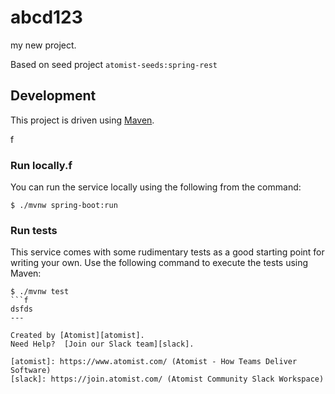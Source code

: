 # abcd123
my new project.

Based on seed project `atomist-seeds:spring-rest`

## Development

This project is driven using [Maven][mvn].

[mvn]: https://maven.apache.org/ (Maven)
f
### Run locally.f

You can run the service locally using the following from the command:

```
$ ./mvnw spring-boot:run
```

### Run tests

This service comes with some rudimentary tests as a good starting
point for writing your own.  Use the following command to execute the
tests using Maven:

```
$ ./mvnw test
```f
dsfds
---

Created by [Atomist][atomist].
Need Help?  [Join our Slack team][slack].

[atomist]: https://www.atomist.com/ (Atomist - How Teams Deliver Software)
[slack]: https://join.atomist.com/ (Atomist Community Slack Workspace)
